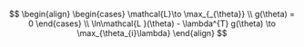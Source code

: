 $$
\begin{align}
\begin{cases}
\mathcal{L}\to \max_{_{\theta}} \\
g(\theta) = 0
\end{cases} \\
\ln\mathcal{L }(\theta) - \lambda^{T} g(\theta) \to \max_{\theta_{i}\lambda}
\end{align}
$$